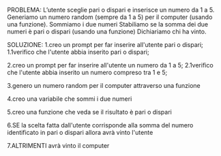 PROBLEMA: L’utente sceglie pari o dispari e inserisce un numero da 1 a 5. Generiamo un numero random (sempre da 1 a 5) per il computer (usando una funzione). Sommiamo i due numeri Stabiliamo se la somma dei due numeri è pari o dispari (usando una funzione) Dichiariamo chi ha vinto.

SOLUZIONE:
1.creo un prompt per far inserire all'utente pari o dispari;
    1.1verifico che l'utente abbia inserito pari o dispari;

2.creo un prompt per far inserire all'utente un numero da 1 a 5;
    2.1verifico che l'utente abbia inserito un numero compreso tra 1 e 5;

3.genero un numero random per il computer attraverso una funzione

4.creo una variabile che sommi i due numeri

5.creo una funzione che veda se il risultato è pari o dispari

6.SE la scelta fatta dall'utente corrisponde alla somma del numero identificato in pari o dispari allora avrà vinto l'utente

7.ALTRIMENTI avrà vinto il computer

